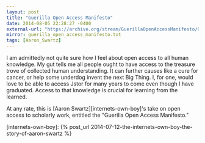 ```yaml
---
layout: post
title: "Guerilla Open Access Manifesto"
date: 2014-08-05 22:28:27 -0400
external-url: "https://archive.org/stream/GuerillaOpenAccessManifesto/Goamjuly2008_djvu.txt"
mirror: guerilla_open_access_manifesto.txt
tags: [Aaron_Swartz]
---
```


I am admittedly not quite sure how I feel about open access to all human
knowledge. My gut tells me all people ought to have access to the treasure
trove of collected human understanding. It can further causes like a cure
for cancer, or help some underdog invent the next Big Thing. I, for one,
would love to be able to access Jstor for many years to come even though I
have graduated. Access to that knowledge is crucial for learning from the
learned.

At any rate, this is [Aaron Swartz][internets-own-boy]'s take on open
access to scholarly work, entitled the "Guerilla Open Access Manifesto."

[internets-own-boy]: {% post_url 2014-07-12-the-internets-own-boy-the-story-of-aaron-swartz %}
